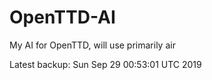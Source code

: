 # OpenTTD-AI
My AI for OpenTTD, will use primarily air

Latest backup: Sun Sep 29 00:53:01 UTC 2019
